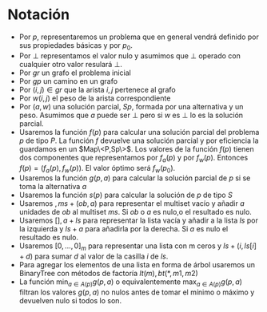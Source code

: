 # Notación

- Por $p$, representaremos un problema que en general vendrá definido por sus propiedades básicas y por $p_0$.
- Por $\bot$ representamos el valor nulo y asumimos que $\bot$ operado con cualquier otro valor resulará 
$\bot$.
- Por $gr$ un grafo el problema inicial
- Por $gp$ un camino en un grafo
- Por $(i,j) \in gr$ que la arista $i, j$ pertenece al grafo
- Por $w(i,j)$ el peso de la arista correspondiente
- Por $(a,w)$ una solución parcial, $Sp$,  formada por una alternativa y un peso. Asumimos que $a$ puede ser $\bot$ pero si $w$ es $\bot$ lo es la solución parcial.
- Usaremos la función $f(p)$ para calcular una solución parcial del problema $p$ de tipo $P$. La función $f$ devuelve una solución parcial y por eficiencia la guardamos en un $Map\<P,Sp\>$. Los valores de la función $f(p)$ tienen dos componentes que representamos por $f_a(p)$ y por $f_w(p)$. Entonces $f(p)=(f_a (p),f_w (p))$. El valor óptimo será $f_w (p_0)$.
- Usaremos la función $g(p,a)$ para calcular la solución parcial de $p$ si se toma la alternativa $a$
- Usaremos la función $s(p)$ para calcular la solución de $p$ de tipo $S$
- Usaremos ${}, ms + (ob,a)$ para representar el multiset vacío y añadir $a$ unidades de $ob$ al multiset $ms$. Si $ob$ o $a$ es nulo,o el resultado es nulo.
- Usaremos $[], a + ls$  para representar la lista vacía y añadir a la lista $ls$ por la izquierda  y  $ls+a$  para añadirla por la derecha. Si $a$ es nulo el resultado es nulo.
- Usaremos $[0,…,0]_m$ para representar una lista con m ceros y $ls+(i,ls[i]+d)$ para  sumar $d$ al valor de la casilla $i$ de $ls$.
- Para agregar los elementos de una lista en forma de árbol usaremos un BinaryTree<M> con métodos de factoría $lt(m), bt(*,m1,m2)$
- La función $\min_{a \in A(p)} g(p,a)$ o equivalentemente $\max_{a \in A(p)} g(p,a)$ filtran los valores $g(p,a)$ no nulos antes de tomar el mínimo o máximo y devuelven nulo si todos lo son.